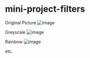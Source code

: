 # mini-project-filters
Original Picture
![image](https://user-images.githubusercontent.com/50333767/197145962-be5614bd-45f0-4d1e-87f6-c8548d0ff4f3.png)

Greyscale
![image](https://user-images.githubusercontent.com/50333767/197146028-a366334e-b14a-43c3-883e-d84e544e9c38.png)

Rainbow
![image](https://user-images.githubusercontent.com/50333767/197146234-ca6ab59e-905b-4a78-94a5-d5b9f9e19b7c.png)

etc.
